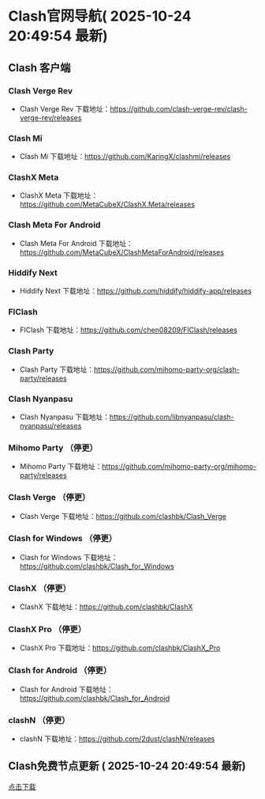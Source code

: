 # Clash官网导航( 2025-10-24 20:49:54 最新)

## Clash 客户端

### Clash Verge Rev

- Clash Verge Rev 下载地址：https://github.com/clash-verge-rev/clash-verge-rev/releases

### Clash Mi

- Clash Mi 下载地址：https://github.com/KaringX/clashmi/releases

### ClashX Meta

- ClashX Meta 下载地址：https://github.com/MetaCubeX/ClashX.Meta/releases

### Clash Meta For Android

- Clash Meta For Android 下载地址：https://github.com/MetaCubeX/ClashMetaForAndroid/releases

### Hiddify Next

- Hiddify Next 下载地址：https://github.com/hiddify/hiddify-app/releases
### FlClash

- FlClash 下载地址：https://github.com/chen08209/FlClash/releases

### Clash Party
- Clash Party 下载地址：https://github.com/mihomo-party-org/clash-party/releases

### Clash Nyanpasu
- Clash Nyanpasu 下载地址：https://github.com/libnyanpasu/clash-nyanpasu/releases
### Mihomo Party （停更）
- Mihomo Party 下载地址：https://github.com/mihomo-party-org/mihomo-party/releases

### Clash Verge （停更）
- Clash Verge 下载地址：https://github.com/clashbk/Clash_Verge

### Clash for Windows （停更）
- Clash for Windows 下载地址：https://github.com/clashbk/Clash_for_Windows

### ClashX （停更）
- ClashX 下载地址：https://github.com/clashbk/ClashX

### ClashX Pro （停更）
- ClashX Pro 下载地址：https://github.com/clashbk/ClashX_Pro

### Clash for Android （停更）
- Clash for Android 下载地址：https://github.com/clashbk/Clash_for_Android

### clashN （停更）
- clashN 下载地址：https://github.com/2dust/clashN/releases

## Clash免费节点更新 ( 2025-10-24 20:49:54 最新)  
<a href="https://github.com/clashbk/clash/blob/main/clash.yml" target="_blank">点击下载</a>
```  

```
